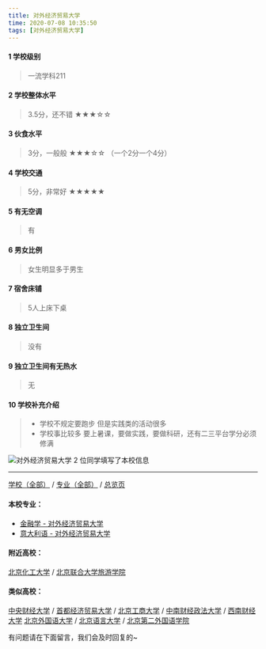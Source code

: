 ```yaml
---
title: 对外经济贸易大学
time: 2020-07-08 10:35:50
tags: [对外经济贸易大学]
---
```

#### 1 学校级别
> 一流学科211


#### 2 学校整体水平
> 3.5分，还不错
★★★☆☆


#### 3 伙食水平
>  3分，一般般
★★★☆☆
（一个2分一个4分）


#### 4 学校交通
> 5分，非常好
★★★★★


#### 5 有无空调
> 有


#### 6 男女比例
> 女生明显多于男生


#### 7 宿舍床铺
> 5人上床下桌
 

#### 8 独立卫生间
> 没有


#### 9 独立卫生间有无热水
> 无


#### 10 学校补充介绍
> - 学校不规定要跑步 但是实践类的活动很多
> - 学校事比较多 要上暑课，要做实践，要做科研，还有二三平台学分必须修满


![对外经济贸易大学](http://upload-images.jianshu.io/upload_images/6510336-ca6a45171bf60fcc.jpg?imageMogr2/auto-orient/strip%7CimageView2/2/w/1240)
2 位同学填写了本校信息
***
[学校（全部）](http://www.jianshu.com/p/3efa6bcca419) / [专业（全部）](http://www.jianshu.com/p/2d4c6d3552c2) / [总览页](http://www.jianshu.com/p/445daeb4fa00)
#### 本校专业：
- [金融学 - 对外经济贸易大学](http://www.jianshu.com/p/bc445a9150dc)
- [意大利语 - 对外经济贸易大学](http://www.jianshu.com/p/08a3917b473c)


#### 附近高校：
[北京化工大学](http://www.jianshu.com/p/a25bb6758ca1) / [北京联合大学旅游学院](http://www.jianshu.com/p/c1292cecda09)
#### 类似高校：
[中央财经大学](http://www.jianshu.com/p/16164b551300) / [首都经济贸易大学](http://www.jianshu.com/p/d67431e33618) / [北京工商大学](http://www.jianshu.com/p/e76d36ff8bb9) / [中南财经政法大学](http://www.jianshu.com/p/e0f7b3b28bab) / [西南财经大学](http://www.jianshu.com/p/7943ebfcb95a)
[北京外国语大学](http://www.jianshu.com/p/0bf7f459db46) / [北京语言大学](http://www.jianshu.com/p/72d03df75c1c) / [北京第二外国语学院](http://www.jianshu.com/p/3b7af86ea997)


有问题请在下面留言，我们会及时回复的~
